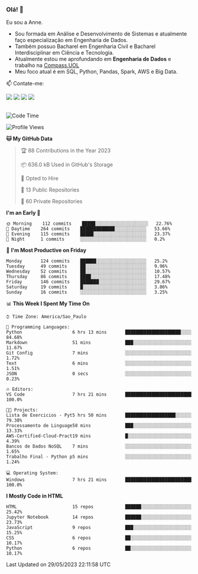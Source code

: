 ### Olá! 👋
Eu sou a Anne. 
- Sou formada em Análise e Desenvolvimento de Sistemas e atualmente faço especialização em Engenharia de Dados.
- Também possuo Bacharel em Engenharia Civil e Bacharel Interdisciplinar em Ciência e Tecnologia.
- Atualmente estou me aprofundando em **Engenharia de Dados** e trabalho na [Compass.UOL](https://compass.uol/pt/home/) 
- Meu foco atual é em SQL, Python, Pandas, Spark, AWS e Big Data.

📫 Contate-me: 

<div>
<a href="https://www.instagram.com/annekarolinefc/" target="_blank"><img src="https://img.shields.io/badge/-Instagram-%23E4405F?style=for-the-badge&logo=instagram&logoColor=white" target="_blank"></a> 
<a href = "mailto:annekarolinefc@gmail.com"><img src="https://img.shields.io/badge/-Gmail-%23333?style=for-the-badge&logo=gmail&logoColor=white" target="_blank"></a>
<a href="https://www.linkedin.com/in/devannekarolinefc/" target="_blank"><img src="https://img.shields.io/badge/-LinkedIn-%230077B5?style=for-the-badge&logo=linkedin&logoColor=white" target="_blank"></a> 
<a href="https://api.whatsapp.com/send?phone=5533991375118&text=Ol%C3%A1%20Anne!%20" target="_blank"><img src="https://img.shields.io/badge/WhatsApp-25D366?style=for-the-badge&logo=whatsapp&logoColor=white" target="_blank"></a>
</div>

  
<!--
  <img align="center" alt="Anne-An" height="30" width="40" src="https://github.com/devicons/devicon/blob/master/icons/angularjs/angularjs-original.svg">
-->

</br>

<!--START_SECTION:waka-->
![Code Time](http://img.shields.io/badge/Code%20Time-182%20hrs%2045%20mins-blue)

![Profile Views](http://img.shields.io/badge/Profile%20Views-0-blue)

**🐱 My GitHub Data** 

> 🏆 88 Contributions in the Year 2023
 > 
> 📦 636.0 kB Used in GitHub's Storage 
 > 
> 💼 Opted to Hire
 > 
> 📜 13 Public Repositories 
 > 
> 🔑 60 Private Repositories  
 > 
**I'm an Early 🐤** 

```text
🌞 Morning    112 commits    █████░░░░░░░░░░░░░░░░░░░░   22.76% 
🌇 Daytime    264 commits    █████████████░░░░░░░░░░░░   53.66% 
🌃 Evening    115 commits    █████░░░░░░░░░░░░░░░░░░░░   23.37% 
🌙 Night      1 commits      ░░░░░░░░░░░░░░░░░░░░░░░░░   0.2%

```
📅 **I'm Most Productive on Friday** 

```text
Monday       124 commits    ██████░░░░░░░░░░░░░░░░░░░   25.2% 
Tuesday      49 commits     ██░░░░░░░░░░░░░░░░░░░░░░░   9.96% 
Wednesday    52 commits     ██░░░░░░░░░░░░░░░░░░░░░░░   10.57% 
Thursday     86 commits     ████░░░░░░░░░░░░░░░░░░░░░   17.48% 
Friday       146 commits    ███████░░░░░░░░░░░░░░░░░░   29.67% 
Saturday     19 commits     █░░░░░░░░░░░░░░░░░░░░░░░░   3.86% 
Sunday       16 commits     ░░░░░░░░░░░░░░░░░░░░░░░░░   3.25%

```


📊 **This Week I Spent My Time On** 

```text
⌚︎ Time Zone: America/Sao_Paulo

💬 Programming Languages: 
Python                   6 hrs 13 mins       █████████████████████░░░░   84.68% 
Markdown                 51 mins             ███░░░░░░░░░░░░░░░░░░░░░░   11.67% 
Git Config               7 mins              ░░░░░░░░░░░░░░░░░░░░░░░░░   1.72% 
Text                     6 mins              ░░░░░░░░░░░░░░░░░░░░░░░░░   1.51% 
JSON                     0 secs              ░░░░░░░░░░░░░░░░░░░░░░░░░   0.23%

🔥 Editors: 
VS Code                  7 hrs 21 mins       █████████████████████████   100.0%

🐱‍💻 Projects: 
Lista de Exercicios - Pyt5 hrs 50 mins       ███████████████████░░░░░░   79.38% 
Processamento de Linguage58 mins             ███░░░░░░░░░░░░░░░░░░░░░░   13.33% 
AWS-Certified-Cloud-Pract19 mins             █░░░░░░░░░░░░░░░░░░░░░░░░   4.39% 
Bancos de Dados NoSQL    7 mins              ░░░░░░░░░░░░░░░░░░░░░░░░░   1.65% 
Trabalho Final - Python p5 mins              ░░░░░░░░░░░░░░░░░░░░░░░░░   1.24%

💻 Operating System: 
Windows                  7 hrs 21 mins       █████████████████████████   100.0%

```

**I Mostly Code in HTML** 

```text
HTML                     15 repos            ██████░░░░░░░░░░░░░░░░░░░   25.42% 
Jupyter Notebook         14 repos            ██████░░░░░░░░░░░░░░░░░░░   23.73% 
JavaScript               9 repos             ███░░░░░░░░░░░░░░░░░░░░░░   15.25% 
CSS                      6 repos             ██░░░░░░░░░░░░░░░░░░░░░░░   10.17% 
Python                   6 repos             ██░░░░░░░░░░░░░░░░░░░░░░░   10.17%

```



 Last Updated on 29/05/2023 22:11:58 UTC
<!--END_SECTION:waka-->
  
